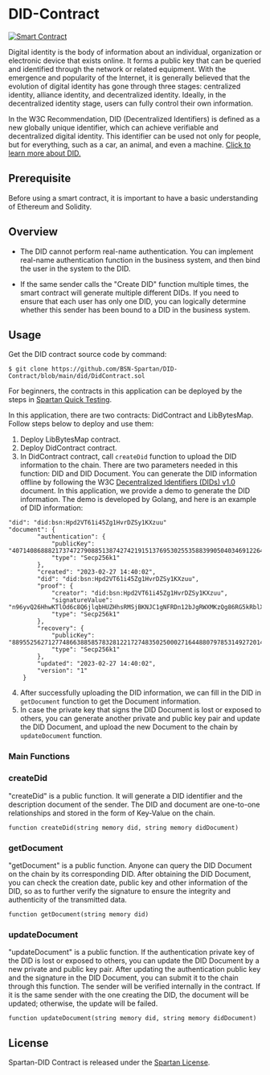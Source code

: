 # DID-Contract
[![Smart Contract](https://badgen.net/badge/smart-contract/Solidity/orange)](https://soliditylang.org/) 
 
Digital identity is the body of information about an individual, organization or electronic device that exists online. It forms a public key that can be queried and identified through the network or related equipment. With the emergence and popularity of the Internet, it is generally believed that the evolution of digital identity has gone through three stages: centralized identity, alliance identity, and decentralized identity. Ideally, in the decentralized identity stage, users can fully control their own information.

In the W3C Recommendation, DID (Decentralized Identifiers) is defined as a new globally unique identifier, which can achieve verifiable and decentralized digital identity. This identifier can be used not only for people, but for everything, such as a car, an animal, and even a machine. [Click to learn more about DID.](https://www.w3.org/TR/2022/REC-did-core-20220719/#abstract)

## Prerequisite

Before using a smart contract, it is important to have a basic understanding of Ethereum and Solidity.

## Overview 

* The DID cannot perform real-name authentication. You can implement real-name authentication function in the business system, and then bind the user in the system to the DID.

* If the same sender calls the "Create DID" function multiple times, the smart contract will generate multiple different DIDs. If you need to ensure that each user has only one DID, you can logically determine whether this sender has been bound to a DID in the business system.

## Usage

Get the DID contract source code by command:

```
$ git clone https://github.com/BSN-Spartan/DID-Contract/blob/main/did/DidContract.sol

```

For beginners, the contracts in this application can be deployed by the steps in [Spartan Quick Testing](https://www.spartan.bsn.foundation/main/quick-testing#step1).

In this application, there are two contracts: DidContract and LibBytesMap. Follow steps below to deploy and use them:

1. Deploy LibBytesMap contract.
2. Deploy DidContract contract.
3. In DidContract contract, call `createDid` function to upload the DID information to the chain. There are two parameters needed in this function: DID and DID Document. You can generate the DID information offline by following the W3C [Decentralized Identifiers (DIDs) v1.0](https://www.w3.org/TR/2022/REC-did-core-20220719/#abstract) document. In this application, we provide a demo to generate the DID information. The demo is developed by Golang, and here is an example of DID information:

```
"did": "did:bsn:Hpd2VT61i45Zg1HvrDZSy1KXzuu"
"document": {
		"authentication": {
			"publicKey": "4071408688821737472790885138742742191513769530255358839905040346912264139845565859273655612205467385164603960860045145974595099920266596559138013858407430",
			"type": "Secp256k1"
		},
		"created": "2023-02-27 14:40:02",
		"did": "did:bsn:Hpd2VT61i45Zg1HvrDZSy1KXzuu",
		"proof": {
			"creator": "did:bsn:Hpd2VT61i45Zg1HvrDZSy1KXzuu",
			"signatureValue": "n96yvQ26HhwKTlOd6c8Q6jlqbHUZHhsRMSjBKNJC1gNFRDn12bJgRWXMKzQg86RG5kRblXsYAD4/Wib3vPfNWAA=",
			"type": "Secp256k1"
		},
		"recovery": {
			"publicKey": "8895525627127748663885857832812217274835025000271644880797853149272014876033685686567538414189810304729773362512771498170772617685995518726229509125075455",
			"type": "Secp256k1"
		},
		"updated": "2023-02-27 14:40:02",
		"version": "1"
	}

```

4. After successfully uploading the DID information, we can fill in the DID in `getDocument` function to get the Document information.
5. In case the private key that signs the DID Document is lost or exposed to others, you can generate another private and public key pair and update the DID Document, and upload the new Document to the chain by `updateDocument` function.


### Main Functions

### createDid

"createDid" is a public function. It will generate a DID identifier and the description document of the sender. The DID and document are one-to-one relationships and stored in the form of Key-Value on the chain.

```
function createDid(string memory did, string memory didDocument)
```

### getDocument

"getDocument" is a public function. Anyone can query the DID Document on the chain by its corresponding DID. After obtaining the DID Document, you can check the creation date, public key and other information of the DID, so as to further verify the signature to ensure the integrity and authenticity of the transmitted data.

```
function getDocument(string memory did)
```


### updateDocument

"updateDocument" is a public function. If the authentication private key of the DID is lost or exposed to others, you can update the DID Document by a new private and public key pair. After updating the authentication public key and the signature in the DID Document, you can submit it to the chain through this function. The sender will be verified internally in the contract. If it is the same sender with the one creating the DID, the document will be updated; otherwise, the update will be failed.

```
function updateDocument(string memory did, string memory didDocument)
```


## License

Spartan-DID Contract is released under the [Spartan License](https://github.com/BSN-Spartan/Beginner-Level-Contracts/blob/main/Spartan%20License.md).

